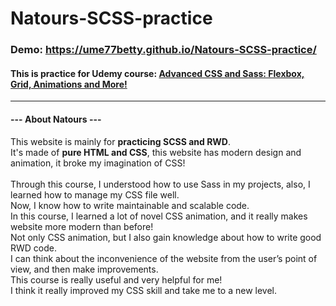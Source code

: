 # Natours-SCSS-practice
### Demo: https://ume77betty.github.io/Natours-SCSS-practice/
#### This is practice for Udemy course: [Advanced CSS and Sass: Flexbox, Grid, Animations and More!](https://www.udemy.com/course/advanced-css-and-sass/)
---
#### **--- About Natours ---**
This website is mainly for **practicing SCSS and RWD**.
<br />
It's made of **pure HTML and CSS**, this website has modern design and animation, it broke my imagination of CSS!
<br/>
<br/>
Through this course, I understood how to use Sass in my projects, also, I learned how to manage my CSS file well.
<br/>
Now, I know how to write maintainable and scalable code.
<br/>
In this course, I learned a lot of novel CSS animation, and it really makes website more modern than before!
<br/>
Not only CSS animation, but I also gain knowledge about how to write good RWD code.
<br/>
I can think about the inconvenience of the website from the user’s point of view, and then make improvements.
<br/>
This course is really useful and very helpful for me!
<br/>
I think it really improved my CSS skill and take me to a new level.
